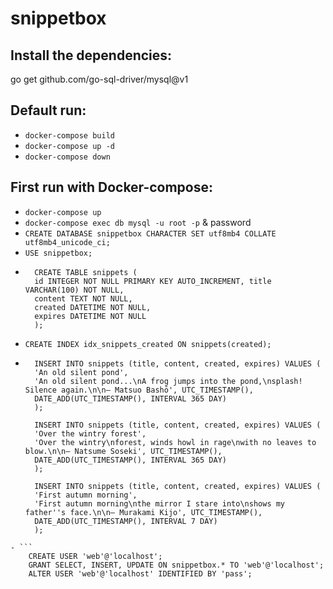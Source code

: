 # snippetbox


## Install the dependencies:
go get github.com/go-sql-driver/mysql@v1


## Default run:
- `docker-compose build`
- `docker-compose up -d`
- `docker-compose down`


## First run with Docker-compose:
- `docker-compose up`
- `docker-compose exec db mysql -u root -p` & password
- `CREATE DATABASE snippetbox CHARACTER SET utf8mb4 COLLATE utf8mb4_unicode_ci;`
- `USE snippetbox;`
- ```
    CREATE TABLE snippets (
    id INTEGER NOT NULL PRIMARY KEY AUTO_INCREMENT, title VARCHAR(100) NOT NULL,
    content TEXT NOT NULL,
    created DATETIME NOT NULL,
    expires DATETIME NOT NULL
    );
    ```
- `CREATE INDEX idx_snippets_created ON snippets(created);`
- ```
    INSERT INTO snippets (title, content, created, expires) VALUES (
    'An old silent pond',
    'An old silent pond...\nA frog jumps into the pond,\nsplash! Silence again.\n\n– Matsuo Bashō', UTC_TIMESTAMP(),
    DATE_ADD(UTC_TIMESTAMP(), INTERVAL 365 DAY)
    );

    INSERT INTO snippets (title, content, created, expires) VALUES (
    'Over the wintry forest',
    'Over the wintry\nforest, winds howl in rage\nwith no leaves to blow.\n\n– Natsume Soseki', UTC_TIMESTAMP(),
    DATE_ADD(UTC_TIMESTAMP(), INTERVAL 365 DAY)
    );

    INSERT INTO snippets (title, content, created, expires) VALUES (
    'First autumn morning',
    'First autumn morning\nthe mirror I stare into\nshows my father''s face.\n\n– Murakami Kijo', UTC_TIMESTAMP(),
    DATE_ADD(UTC_TIMESTAMP(), INTERVAL 7 DAY)
    );
```
- ```
    CREATE USER 'web'@'localhost';
    GRANT SELECT, INSERT, UPDATE ON snippetbox.* TO 'web'@'localhost';
    ALTER USER 'web'@'localhost' IDENTIFIED BY 'pass';
```